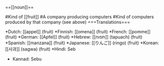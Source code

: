 ==[[noun]]==

#Kind of [[fruit]]
#A company producing computers
#Kind of computers produced by that company (see above)
===Translations===

*Dutch: [[appel]] (fruit)
*Finnish: [[omena]] (fruit)
*French: [[pomme]] (fruit)
*German: [[Apfel]] (fruit)
*Hebrew: [[תפוח]] (tapuach) (fruit)
*Spanish: [[manzana]] (fruit)
*Japanese: [[りんご]] (ringo) (fruit)
*Korean: [[사과]] (sagwa) (fruit)
*Hindi: Seb
* Kannad: Sebu